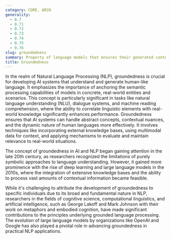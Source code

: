 ```yaml
---
category: CORE, ARCH
generality:
  - 0.7
  - 0.71
  - 0.72
  - 0.73
  - 0.74
  - 0.75
  - 0.76
slug: groundedness
summary: Property of language models that ensures their generated content or interpretations are closely tied to or derived from real-world knowledge and contexts.
title: Groundedness
---
```


In the realm of Natural Language Processing (NLP), groundedness is crucial for developing AI systems that understand and generate human-like language. It emphasizes the importance of anchoring the semantic processing capabilities of models in concrete, real-world entities and scenarios. This concept is particularly significant in tasks like natural language understanding (NLU), dialogue systems, and machine reading comprehension, where the ability to correlate linguistic elements with real-world knowledge significantly enhances performance. Groundedness ensures that AI systems can handle abstract concepts, contextual nuances, and the dynamic nature of human languages more effectively. It involves techniques like incorporating external knowledge bases, using multimodal data for context, and applying mechanisms to evaluate and maintain relevance to real-world situations.

The concept of groundedness in AI and NLP began gaining attention in the late 20th century, as researchers recognized the limitations of purely symbolic approaches to language understanding. However, it gained more prominence with the rise of deep learning and large language models in the 2010s, where the integration of extensive knowledge bases and the ability to process vast amounts of contextual information became feasible.

While it's challenging to attribute the development of groundedness to specific individuals due to its broad and fundamental nature in NLP, researchers in the fields of cognitive science, computational linguistics, and artificial intelligence, such as George Lakoff and Mark Johnson with their work on metaphors and embodied cognition, have made significant contributions to the principles underlying grounded language processing. The evolution of large language models by organizations like OpenAI and Google has also played a pivotal role in advancing groundedness in practical NLP applications.
